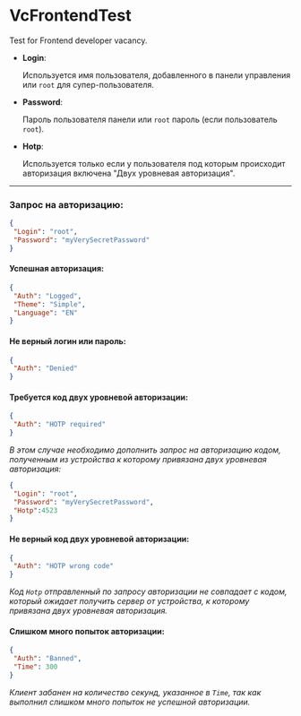 # VcFrontendTest
Test for Frontend developer vacancy.

* __Login__: 
		
	Используется имя пользователя, добавленного в панели управления или `root` для супер-пользователя.

* __Password__: 
		
	Пароль пользователя панели или `root` пароль (если пользователь `root`).

* __Hotp__: 
		
	Используется только если у пользователя под которым происходит авторизация включена "Двух уровневая авторизация".

***

### Запрос на авторизацию: ###

```json
{
 "Login": "root",
 "Password": "myVerySecretPassword"
}
```

#### Успешная авторизация: ####
```json
{
 "Auth": "Logged",
 "Theme": "Simple",
 "Language": "EN"
}
```

#### Не верный логин или пароль: ####
```json
{
 "Auth": "Denied"
}
```

#### Требуется код двух уровневой авторизации: ####
```json
{
 "Auth": "HOTP required"
}
```
_В этом случае необходимо дополнить запрос на  авторизацию кодом, полученным из устройства к которому привязана двух уровневая авторизация:_

```json
{
 "Login": "root",
 "Password": "myVerySecretPassword",
 "Hotp":4523
}
```

#### Не верный код двух уровневой авторизации: ####
```json
{
 "Auth": "HOTP wrong code"
}
```
_Код `Hotp` отправленный по запросу авторизации не совпадает с кодом, который ожидает получить сервер от устройства, к которому привязана двух уровневая авторизация._

#### Слишком много попыток авторизации: ####
```json
{
 "Auth": "Banned",
 "Time": 300
}
```
_Клиент забанен на количество секунд, указанное в `Time`, так как выполнил слишком много попыток не успешной авторизации._
